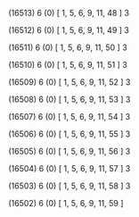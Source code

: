(16513) 6 (0) [ 1, 5, 6, 9, 11, 48 ] 3 


(16512) 6 (0) [ 1, 5, 6, 9, 11, 49 ] 3 


(16511) 6 (0) [ 1, 5, 6, 9, 11, 50 ] 3 


(16510) 6 (0) [ 1, 5, 6, 9, 11, 51 ] 3 


(16509) 6 (0) [ 1, 5, 6, 9, 11, 52 ] 3 


(16508) 6 (0) [ 1, 5, 6, 9, 11, 53 ] 3 


(16507) 6 (0) [ 1, 5, 6, 9, 11, 54 ] 3 


(16506) 6 (0) [ 1, 5, 6, 9, 11, 55 ] 3 


(16505) 6 (0) [ 1, 5, 6, 9, 11, 56 ] 3 


(16504) 6 (0) [ 1, 5, 6, 9, 11, 57 ] 3 


(16503) 6 (0) [ 1, 5, 6, 9, 11, 58 ] 3 


(16502) 6 (0) [ 1, 5, 6, 9, 11, 59 ]  

